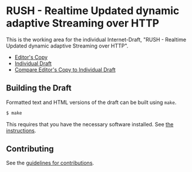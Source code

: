 # RUSH - Realtime Updated dynamic adaptive Streaming over HTTP

This is the working area for the individual Internet-Draft, "RUSH - Realtime Updated dynamic adaptive Streaming over HTTP".

* [Editor's Copy](https://afrind.github.io/draft-rush/#go.draft-frindell-rush.html)
* [Individual Draft](https://datatracker.ietf.org/doc/html/draft-frindell-rush)
* [Compare Editor's Copy to Individual Draft](https://afrind.github.io/draft-rush/#go.draft-frindell-rush.diff)

## Building the Draft

Formatted text and HTML versions of the draft can be built using `make`.

```sh
$ make
```

This requires that you have the necessary software installed.  See
[the instructions](https://github.com/martinthomson/i-d-template/blob/master/doc/SETUP.md).


## Contributing

See the
[guidelines for contributions](https://github.com/afrind/draft-rush/blob/main/CONTRIBUTING.md).
